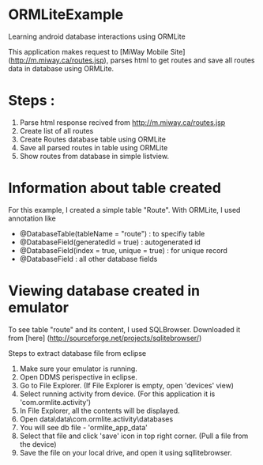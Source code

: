 ORMLiteExample
==============

Learning android database interactions using ORMLite

This application makes request to [MiWay Mobile Site] (http://m.miway.ca/routes.jsp), parses html to get routes and save all routes data in database using ORMLite.

Steps : 
==============
1. Parse html response recived from http://m.miway.ca/routes.jsp
2. Create list of all routes 
3. Create Routes database table using ORMLite
4. Save all parsed routes in table using ORMLite
5. Show routes from database in simple listview.

Information about table created
==================================

For this example, I created a simple table "Route". With ORMLite, I used annotation like 
- @DatabaseTable(tableName = "route") : to specifiy table
- @DatabaseField(generatedId = true) : autogenerated id
- @DatabaseField(index = true, unique = true) : for unique record
- @DatabaseField : all other database fields

Viewing database created in emulator
============================

To see table "route" and its content, I used SQLBrowser. Downloaded it from [here] (http://sourceforge.net/projects/sqlitebrowser/)

Steps to extract database file from eclipse

1. Make sure your emulator is running.
2. Open DDMS perispective in eclipse.
3. Go to File Explorer. (If File Explorer is empty, open 'devices' view)
4. Select running activity from device. (For this application it is 'com.ormlite.activity')
5. In File Explorer, all the contents will be displayed.
6. Open data\data\com.ormlite.activity\databases
7. You will see db file - 'ormlite_app_data'
8. Select that file and click 'save' icon in top right corner. (Pull a file from the device)
9. Save the file on your local drive, and open it using sqllitebrowser.

